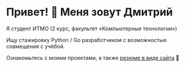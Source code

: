 # Привет! 👋 Меня зовут Дмитрий

Я студент ИТМО (2 курс, факультет «Компьютерные технологии»)

Ищу стажировку Python / Go разработчиком с возможностью совмещения с учёбой.

Ознакомьтесь с моими проектами, а также [резюме в виде сайта](https://dmitrymelentsov.github.io/resume/) 📄

